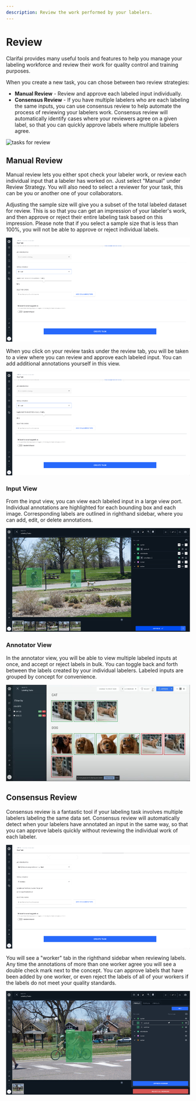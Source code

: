 ```yaml
---
description: Review the work performed by your labelers.
---
```


# Review

Clarifai provides many useful tools and features to help you manage your labeling workforce and review their work for quality control and training purposes.

When you create a new task, you can chose between two review strategies:

* **Manual Review** - Review and approve each labeled input individually.
* **Consensus Review** - If you have multiple labelers who are each labeling the same inputs, you can use consensus review to help automate the process of reviewing your labelers work. Consensus review will automatically identify cases where your reviewers agree on a given label, so that you can quickly approve labels where multiple labelers agree.

![tasks for review](https://github.com/Clarifai/docs/tree/7e99cb3b97df935e4b39bee27cb9ae0ecb3c8c67/.gitbook/assets/tasks-for-review.jpg)

## Manual Review

Manual review lets you either spot check your labeler work, or review each individual input that a labeler has worked on. Just select "Manual" under Review Strategy. You will also need to select a reviewer for your task, this can be you or another one of your collaborators.


Adjusting the sample size will give you a subset of the total labeled dataset for review. This is so that you can get an impression of your labeler's work, and then approve or reject their entire labeling task based on this impression. Please note that if you select a sample size that is less than 100%, you will not be able to approve or reject individual labels.


![manual review strategy](../../.gitbook/assets/manual-review-strategy.jpg)

When you click on your review tasks under the review tab, you will be taken to a view where you can review and approve each labeled input. You can add additional annotations yourself in this view.

![manual review strategy](../../.gitbook/assets/manual-review-strategy.jpg)

### Input View

From the input view, you can view each labeled input in a large view port. Individual annotations are highlighted for each bounding box and each image. Corresponding labels are outlined in righthand sidebar, where you can add, edit, or delete annotations.

![manual review](../../.gitbook/assets/manual-review.jpg)

### Annotator View

In the annotator view, you will be able to view multiple labeled inputs at once, and accept or reject labels in bulk. You can toggle back and forth between the labels created by your individual labelers. Labeled inputs are grouped by concept for convenience.

![annotator view](../../.gitbook/assets/annotator-view.jpg)

## Consensus Review

Consensus review is a fantastic tool if your labeling task involves multiple labelers labeling the same data set. Consensus review will automatically detect when your labelers have annotated an input in the same way, so that you can approve labels quickly without reviewing the individual work of each labeler.

![consensus review strategy](../../.gitbook/assets/consensus-review-strategy.jpg)

You will see a "worker" tab in the righthand sidebar when reviewing labels. Any time the annotations of more than one worker agree you will see a double check mark next to the concept. You can approve labels that have been added by one worker, or even reject the labels of all of your workers if the labels do not meet your quality standards.

![consensus review](../../.gitbook/assets/consensus-review.jpg)

